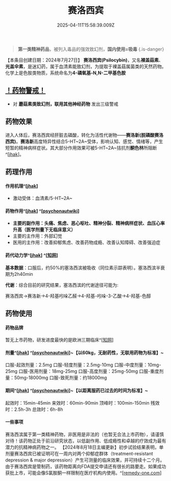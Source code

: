 ﻿---
title: 赛洛西宾
description: 
published: true
date: 2025-04-11T15:58:39.009Z
tags: 
editor: markdown
dateCreated: 2025-04-12T10:05:12.112Z
---

> **第一类精神药品**，被列入毒品的强效致幻剂，**国内使用=吸毒**
{.is-danger}

【本条目创建日期：2024年7月27日】
**赛洛西宾(Psilocybin)**，又名**裸盖菇素**、**光盖伞素**，是迷幻药，属于血清素能致幻剂，为提取于裸盖菇属菌类的天然药物。化学上是色胺类物质，系统命名为**4-磷氧基-N,N-二甲基色胺**
## [！药物警戒！](/drug/%E8%8D%AF%E7%89%A9%E8%AD%A6%E6%88%92/)
- 对 **蘑菇素类致幻剂，联用其他神经药物** 发出三级警戒
## 药物效果

进入人体后，赛洛西宾经肝脏去磷酸，转化为活性代谢物——**赛洛新(脱磷酸赛洛西宾)**。**赛洛新**高度特异性结合5-HT~2A~受体，影响认知、感觉、情绪等，产生短暂的精神病样症状。其大部分作用效果可被5-HT~2A~拮抗剂**酮色林**所阻断^[[jhak](http://jhak.com/uploadfile/2021/1219/20211219104947754.pdf)]。

## 药理作用
#### 作用机理^[[jhak](http://jhak.com/uploadfile/2021/1219/20211219104947754.pdf)] 
- 激动受体：血清素/5-HT~2A~
#### 药物作用^[[jhak](http://jhak.com/uploadfile/2021/1219/20211219104947754.pdf)] ^[[psychonautwiki](https://m.psychonautwiki.org/wiki/Psilocybin_mushrooms)]
- **主要的副作用：头痛、焦虑、恶心呕吐、精神分裂、精神病样症状、血压心率升高（医学剂量下无临床意义）**
- 主要的主作用：外部幻觉
- 医用的主作用：改善抑郁焦虑、改善药物成瘾、改善认知障碍、改善强迫症

#### 药代动力学^[[jhak](http://jhak.com/uploadfile/2021/1219/20211219104947754.pdf)] ^[[知网](https://kns.cnki.net/kcms2/article/abstract?v=wRD08hUPYgy4nowZqKzKcnlKhj3rzgm5-3RyYdsIAwfAszENIouqux-Y-Oq0MZG3tOYT1FhDahUQVhvjTbJKM_ldZwbbB7PihFVd_ewrU8bUUWKH-EskSCuZS2GbRp4pO2KsZKnZEUM9-HNDXaQ6XOk1g1lqZZ-xUwf1u8KKKnbzpQJVp5GCAcqIEaK7Ri7MPzw-2chI7rk=&uniplatform=NZKPT&language=CHS)]
**基本数据**：口服后，约50%的塞洛西滨被吸收（同位素示踪表明）。塞洛西滨半衰期为2h40min

**代谢**：综合目前的研究结果，塞洛西滨的代谢途径可能为:

赛洛西宾→赛洛新→4-羟基吲哚乙醛→4-羟基-吲哚-3-乙酸→4-羟基-色醇
## 药物使用
#### 药物品牌
暂无上市药物，研发进度最快的是欧洲三期临床^[[知网](https://kns.cnki.net/kcms2/article/abstract?v=wRD08hUPYgy4nowZqKzKcnlKhj3rzgm5-3RyYdsIAwfAszENIouqux-Y-Oq0MZG3tOYT1FhDahUQVhvjTbJKM_ldZwbbB7PihFVd_ewrU8bUUWKH-EskSCuZS2GbRp4pO2KsZKnZEUM9-HNDXaQ6XOk1g1lqZZ-xUwf1u8KKKnbzpQJVp5GCAcqIEaK7Ri7MPzw-2chI7rk=&uniplatform=NZKPT&language=CHS)]
#### 剂量^[[jhak](http://jhak.com/uploadfile/2021/1219/20211219104947754.pdf)] ^[[psychonautwiki](https://m.psychonautwiki.org/wiki/Psilocybin_mushrooms)]~【以60kg，无耐药性，无联用药物为标准】~

口服-起效剂量：2.5mg
口服-轻度剂量：2.5mg-10mg
口服-中度剂量：10mg-25mg
口服-医用剂量：18mg-25mg
口服-高度剂量：25mg-50mg
口服-重度剂量：50mg-18000mg
口服-致死剂量：约18000mg

#### 期间^[[jhak](http://jhak.com/uploadfile/2021/1219/20211219104947754.pdf)] ^[[psychonautwiki](https://m.psychonautwiki.org/wiki/Psilocybin_mushrooms)]~【以距离服药已过去的时间为标准】~
起效时：15min-45min
来效时：60min-90min
顶峰时：100min-150min
残效时：2.5h-3h
总效时：6h-8h

#### 一些事项 ####

赛洛西滨属于第一类精神药物，非医用是非法的（也暂无合法上市药物），请谨慎对待！该药物正处于前沿研究状态，以低副作用、低成瘾性和卓越的疗效成为最有潜力的抗精神病药物之一。
【2024年8月18日主编更新】初步试验结果表明，单剂量赛洛西宾已被证明可在一周内对两个抑郁症群体（treatment-resistant depression & major depression）产生可测量的临床效果，并可持续十二个月。由于赛洛西宾是管制药，该药物距离向FDA提交申请还有很长的路要走。如果成功获批上市，可能会像S氯胺酮一样限制在医疗机构内使用。^[[remedy-one.com](https://remedy-one.com/what-is-a-cough-medicine-doing-in-my-anti-depressant/)]
